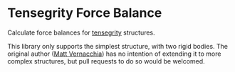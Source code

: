 # Tensegrity Force Balance

Calculate force balances for [tensegrity](https://en.wikipedia.org/wiki/Tensegrity) structures.

This library only supports the simplest structure, with two rigid bodies.
The original author ([Matt Vernacchia](https://github.com/mvernacc)) has no intention of extending it to more complex structures,
but pull requests to do so would be welcomed.
